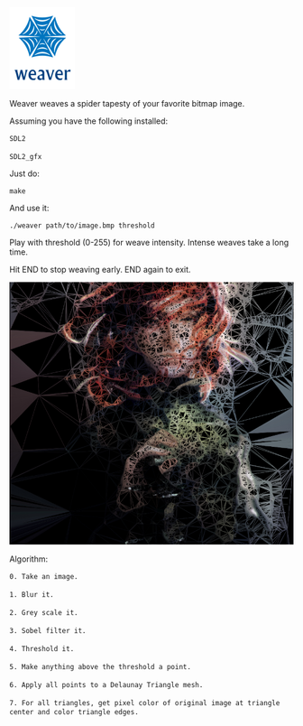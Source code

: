 ![screenshot](img/weaver.png)

Weaver weaves a spider tapesty of your favorite bitmap image.

Assuming you have the following installed:

    SDL2

    SDL2_gfx

Just do:

    make

And use it:

    ./weaver path/to/image.bmp threshold

Play with threshold (0-255) for weave intensity. Intense weaves take a long time.

Hit END to stop weaving early. END again to exit.

![screenshot](scrots/2018-01-27-215638_832x768_scrot.png)

Algorithm:

    0. Take an image.

    1. Blur it.

    2. Grey scale it.

    3. Sobel filter it.

    4. Threshold it.

    5. Make anything above the threshold a point.

    6. Apply all points to a Delaunay Triangle mesh.

    7. For all triangles, get pixel color of original image at triangle center and color triangle edges.
